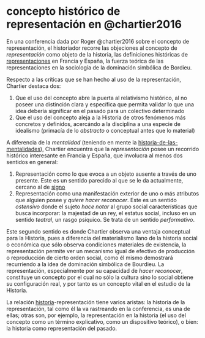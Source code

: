 # concepto histórico de representación en @chartier2016

En una conferencia dada por Roger @chartier2016 sobre el concepto de representación, el historiador recorre las objeciones al concepto de *representación* como objeto de la historia, las definiciones históricas de [representaciones](representaciones.md) en Francia y España, la fuerza teórica de las representaciones en la sociología de la dominación simbólica de Bordieu.

Respecto a las críticas que se han hecho al uso de la representación, Chartier destaca dos:

1. Que el uso del concepto abre la puerta al relativismo histórico, al no poseer una distinción clara y específica que permita validar lo que una idea debería significar en el pasado para un colectivo determinado
1. Que el uso del concepto aleja a la Historia de otros fenómenos más concretos y definidos, acercándo a la disciplina a una especie de idealismo (primacía de lo *abstracto* o conceptual antes que lo material)

A diferencia de la *mentalidad* (teniendo en mente la [historia-de-las-mentalidades](historia-de-las-mentalidades.md)), Chartier encuentra que la *representación* posee un recorrido histórico interesante en Francia y España, que involucra al menos dos sentidos en general:

1. Representación como lo que evoca a un objeto ausente a través de uno presente. Este es un sentido parecido al que se le da actualmente, cercano al de [signo](signo.md)
1. Representación como una manifestación exterior de uno o más atributos que alguien posee y *quiere hacer reconocer*. Este es un sentido *ostensivo* donde el sujeto *hace notar* al grupo social características que busca incorporar: la majestad de un rey, el estatus social, incluso en un sentido *teatral*, un rasgo psíquico. Se trata de un sentido *performativo*.

Este segundo sentido es donde Chartier observa una ventaja conceptual para la Historia, pues a diferencia del materialismo llano de la historia social o económica que sólo observa condiciones materiales de existencia, la representación permite ver un mecanismo igual de efectivo de producción o reproducción de cierto orden social, como él mismo demostrará recurriendo a la idea de dominación simbólica de Bourdieu. La representación, especialmente por su capacidad de *hacer reconocer*, constituye un concepto por el cual no sólo la cultura sino lo social obtiene su configuración real, y por tanto es un concepto vital en el estudio de la Historia.

La relación [historia](historia.md)-representación tiene varios aristas: la historia de la representación, tal como él la va rastreando en la conferencia, es una de ellas; otras son, por ejemplo, la representación en la historia (el uso del concepto como un término explicativo, como un dispositivo teórico), o bien: la historia como representación del pasado.
